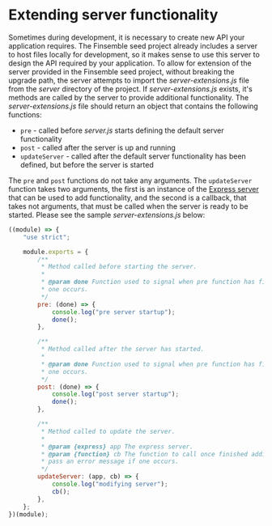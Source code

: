 # Extending server functionality

Sometimes during development, it is necessary to create new API your application requires. The Finsemble seed project already includes a server to host files locally for development, so it makes sense to use this server to design the API required by your application. To allow for extension of the server provided in the Finsemble seed project, without breaking the upgrade path, the server attempts to import the _server-extensions.js_ file from the _server_ directory of the project. If _server-extensions.js_ exists, it's methods are called by the server to provide additional functionality. The _server-extensions.js_ file should return an object that contains the following functions:

- `pre` - called before _server.js_ starts defining the default server functionality
- `post` - called after the server is up and running
- `updateServer` - called after the default server functionality has been defined, but before the server is started

The `pre` and `post` functions do not take any arguments. The `updateServer` function takes two arguments, the first is an instance of the [Express server](https://www.npmjs.com/package/express) that can be used to add functionality, and the second is a callback, that takes not arguments, that must be called when the server is ready to be started. Please see the sample _server-extensions.js_ below:

```javascript
((module) => {
	"use strict";

	module.exports = {
		/**
		 * Method called before starting the server.
		 *
		 * @param done Function used to signal when pre function has finished. Can optionally pass an error message if
		 * one occurs.
		 */
		pre: (done) => {
			console.log("pre server startup");
			done();
		},

		/**
		 * Method called after the server has started.
		 *
		 * @param done Function used to signal when pre function has finished. Can optionally pass an error message if
		 * one occurs.
		 */
		post: (done) => {
			console.log("post server startup");
			done();
		},

		/**
		 * Method called to update the server.
		 *
		 * @param {express} app The express server.
		 * @param {function} cb The function to call once finished adding functionality to the server. Can optionally
		 * pass an error message if one occurs.
		 */
		updateServer: (app, cb) => {
			console.log("modifying server");
			cb();
		},
	};
})(module);
```
